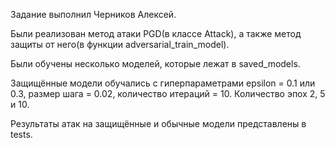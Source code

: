 Задание выполнил Черников Алексей.

Были реализован метод атаки PGD(в классе Attack), а также метод защиты от него(в функции adversarial_train_model).

Были обучены несколько моделей, которые лежат в saved_models.

Защищённые модели обучались с гиперпараметрами epsilon = 0.1 или 0.3, размер шага = 0.02, количество итераций = 10. 
Количество эпох 2, 5 и 10.

Результаты атак на защищённые и обычные модели представлены в tests.
